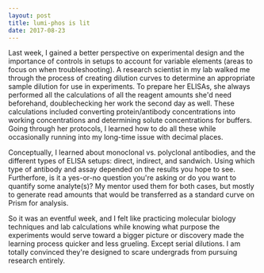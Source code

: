 ```yaml
---
layout: post
title: lumi-phos is lit
date: 2017-08-23
---
```


Last week, I gained a better perspective on experimental design and the importance of controls in setups to account for variable elements (areas to focus on when troubleshooting). A research scientist in my lab walked me through the process of creating dilution curves to determine an appropriate sample dilution for use in experiments. To prepare her ELISAs, she always performed all the calculations of all the reagent amounts she'd need beforehand, doublechecking her work the second day as well. These calculations included converting protein/antibody concentrations into working concentrations and determining solute concentrations for buffers. Going through her protocols, I learned how to do all these while occasionally running into my long-time issue with decimal places.

Conceptually, I learned about monoclonal vs. polyclonal antibodies, and the different types of ELISA setups: direct, indirect, and sandwich. Using which type of antibody and assay depended on the results you hope to see. Furtherfore, is it a yes-or-no question you're asking or do you want to quantify some analyte(s)? My mentor used them for both cases, but mostly to generate read amounts that would be transferred as a standard curve on Prism for analysis. 

So it was an eventful week, and I felt like practicing molecular biology techniques and lab calculations while knowing what purpose the experiments would serve toward a bigger picture or discovery made the learning process quicker and less grueling. Except serial dilutions. I am totally convinced they're designed to scare undergrads from pursuing research entirely.
